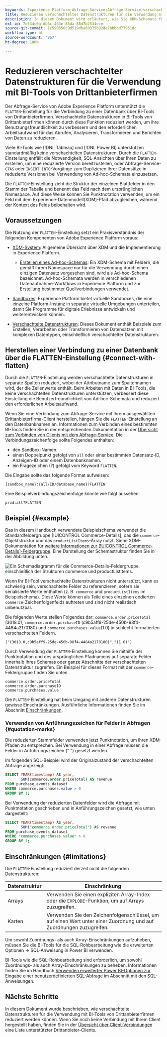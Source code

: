 ```yaml
---
keywords: Experience Platform;Abfrage-Service;Abfrage-Service;verschachtelte Datenstrukturen;verschachtelte Daten;reduzieren;verschachtelte Daten reduzieren;
title: Reduzieren verschachtelter Datenstrukturen für die Verwendung mit BI-Tools
description: In diesem Dokument wird erläutert, wie Sie XDM-Schemata für alle Tabellen und Ansichten während einer Sitzung reduzieren, wenn Sie BI-Tools von Drittanbieterfirmen mit dem Abfrage-Service verwenden.
exl-id: 7e534c0a-db6c-463e-85da-88d7b2534ece
source-git-commit: 1c590350c9d519dba60375b92de7bbbbd77961dc
workflow-type: ht
source-wordcount: '857'
ht-degree: 100%

---
```


# Reduzieren verschachtelter Datenstrukturen für die Verwendung mit BI-Tools von Drittanbieterfirmen

Der Abfrage-Service von Adobe Experience Platform unterstützt die `FLATTEN`-Einstellung für die Verbindung zu einer Datenbank über BI-Tools von Drittanbieterfirmen. Verschachtelte Datenstrukturen in BI-Tools von Drittanbieterfirmen können durch diese Funktion reduziert werden, um ihre Benutzungsfreundlichkeit zu verbessern und den erforderlichen Arbeitsaufwand für das Abrufen, Analysieren, Transformieren und Berichten von Daten zu reduzieren.

Viele BI-Tools wie [!DNL Tableau] und [!DNL Power BI] unterstützen standardmäßig keine verschachtelten Datenstrukturen. Durch die `FLATTEN`-Einstellung entfällt die Notwendigkeit, SQL-Ansichten über Ihren Daten zu erstellen, um eine reduzierte Version bereitzustellen, oder Abfrage-Service-`CTAS` oder `INSERT INTO`-Vorgänge zum Duplizieren Ihrer Datensätze in reduzierte Versionen bei Verwendung von Ad-hoc-Schemata einzusetzen.

Die `FLATTEN`-Einstellung zieht die Struktur der einzelnen Blattfelder in den Stamm der Tabelle und benennt das Feld nach dem ursprünglichen Namespace. Auf diese Weise können Sie Punktnotation verwenden, um ein Feld mit dem Experience-Datenmodell(XDM)-Pfad abzugleichen, während der Kontext des Felds beibehalten wird.

## Voraussetzungen

Die Nutzung der `FLATTEN`-Einstellung setzt ein Praxisverständnis der folgenden Komponenten von Adobe Experience Platform voraus:

* [XDM-System](../../xdm/home.md): Allgemeine Übersicht über XDM und die Implementierung in Experience Platform.

   * [Erstellen eines Ad-hoc-Schemas](../../xdm/tutorials/ad-hoc.md): Ein XDM-Schema mit Feldern, die gemäß ihrem Namespace nur für die Verwendung durch einen einzigen Datensatz vorgesehen sind, wird als Ad-hoc-Schema bezeichnet. Ad-hoc-Schemata werden in verschiedenen Datenaufnahme-Workflows in Experience Platform und zur Erstellung bestimmter Quellverbindungen verwendet.

* [Sandboxes](../../sandboxes/home.md): Experience Platform bietet virtuelle Sandboxes, die eine einzelne Platform-Instanz in separate virtuelle Umgebungen unterteilen, damit Sie Programme für digitale Erlebnisse entwickeln und weiterentwickeln können.

* [Verschachtelte Datenstrukturen](./nested-data-structures.md): Dieses Dokument enthält Beispiele zum Erstellen, Verarbeiten oder Transformieren von Datensätzen mit komplexen Datentypen, einschließlich verschachtelter Datenstrukturen.

## Herstellen einer Verbindung zu einer Datenbank über die FLATTEN-Einstellung {#connect-with-flatten}

Durch die `FLATTEN`-Einstellung werden verschachtelte Datenstrukturen in separate Spalten reduziert, wobei der Attributname zum Spaltennamen wird, der die Zeilenwerte enthält. Beim Arbeiten mit Daten in BI-Tools, die keine verschachtelten Datenstrukturen unterstützen, verbessert diese Einstellung die Benutzerfreundlichkeit von Ad-hoc-Schemata und reduziert den erforderlichen Arbeitsaufwand.

Wenn Sie eine Verbindung zum Abfrage-Service mit Ihrem ausgewählten Drittanbieterfirma-Client herstellen, hängen Sie die `FLATTEN`-Einstellung an den Datenbanknamen an. Informationen zum Verbinden eines bestimmten BI-Tools finden Sie in der entsprechenden Dokumentation in der [Übersicht zum Verbinden von Clients mit dem Abfrage-Service](../clients/overview.md). Die Verbindungszeichenfolge sollte Folgendes enthalten:

* den Sandbox-Namen.
* einen Doppelpunkt gefolgt von `all` oder einer bestimmten Datensatz-ID, Anzeigen-ID oder einem Datenbanknamen.
* ein Fragezeichen (?) gefolgt vom Keyword `FLATTEN`.

Die Eingabe sollte das folgende Format aufweisen:

```terminal
{sandbox_name}:{all/ID/database_name}?FLATTEN
```

Eine Beispielverbindungszeichenfolge könnte wie folgt aussehen:

```terminal
prod:all?FLATTEN
```

## Beispiel {#example}

Das in diesem Handbuch verwendete Beispielschema verwendet die Standardfeldergruppe [!UICONTROL Commerce-Details], das die `commerce`-Objektstruktur und das `productListItems`-Array nutzt. Siehe XDM-Dokumentation für [weitere Informationen zur [!UICONTROL Commerce-Details]-Feldergruppe](../../xdm/field-groups/event/commerce-details.md). Eine Darstellung der Schemastruktur finden Sie in der Abbildung unten.

![Ein Schemadiagramm für die Commerce-Details-Feldergruppe, einschließlich der Strukturen `commerce` und `productListItems`.](../images/essential-concepts/commerce-details.png)

Wenn Ihr BI-Tool verschachtelte Datenstrukturen nicht unterstützt, kann es schwierig sein, verschachtelte Felder zu referenzieren, sofern sie serialisierte Werte enthalten (z. B. `commerce` und `productListItems` im Beispielschema). Diese Werte können als Teile eines einzelnen codierten `commerce`-Zeichenfolgenfelds auftreten und sind nicht realistisch unbenutzbar.

Die folgenden Werte stellen Folgendes dar: `commerce.order.priceTotal` (3018.0), `commerce.order.purchaseID` (c9b5aff9-25de-450b-98f4-4484a2170180) und `commerce.purchases.value`(1.0) in schlecht formatierten verschachtelten Feldern.

```terminal
("(3018.0,c9b5aff9-25de-450b-98f4-4484a2170180)","(1.0)")
```

Durch Verwendung der `FLATTEN`-Einstellung können Sie mithilfe der Punktnotation und des ursprünglichen Pfadnamens auf separate Felder innerhalb Ihres Schemas oder ganze Abschnitte der verschachtelten Datenstruktur zugreifen. Ein Beispiel für dieses Format mit der `commerce`-Feldergruppe finden Sie unten.

```terminal
commerce.order.priceTotal
commerce.order.purchaseID
commerce.purchases.value
```

Die `FLATTEN`-Einstellung hat beim Umgang mit anderen Datenstrukturen gewisse Einschränkungen. Ausführliche Informationen finden Sie im Abschnitt [Einschränkungen](#limitations).

### Verwenden von Anführungszeichen für Felder in Abfragen {#quotation-marks}

Die reduzierten Stammfelder verwenden jetzt Punktnotation, um ihren XDM-Pfaden zu entsprechen. Bei Verwendung in einer Abfrage müssen die Felder in Anführungszeichen (&quot; &quot;) gesetzt werden.

Im folgenden SQL-Beispiel wird der Originalzustand der verschachtelten Abfrage angezeigt:

```sql
SELECT YEAR(timestamp) AS year,
       SUM(commerce.order.priceTotal) AS revenue
FROM purchase_events_dataset
WHERE commerce.purchases.value > 0
GROUP BY 1;
```

Bei Verwendung der reduzierten Datenfelder wird die Abfrage mit Punktnotation geschrieben und in Anführungszeichen gesetzt, wie unten dargestellt:

```sql
SELECT YEAR(timestamp) AS year,
       SUM("commerce.order.priceTotal") AS revenue
FROM purchase_events_dataset
WHERE "commerce.purchases.value" > 0
GROUP BY 1;
```

## Einschränkungen {#limitations}

Die `FLATTEN`-Einstellung reduziert derzeit nicht die folgenden Datenstrukturen:

| Datenstruktur | Einschränkung |
|---|---|
| Arrays | Verwenden Sie einen expliziten Array-Index oder die `EXPLODE`-Funktion, um auf Arrays zuzugreifen. |
| Karten | Verwenden Sie den Zeichenfolgenschlüssel, um auf einen Wert unter einer Zuordnung und auf Zuordnungen zuzugreifen. |

Um sowohl Zuordnungs- als auch Array-Einschränkungen aufzuheben, müssen Sie die BI-Tools für die SQL-Rohbearbeitung wie die erweiterten Optionen -> SQL-Anweisung in Power BI verwenden.

BI-Tools wie die SQL-Rohbearbeitung sind erforderlich, um sowohl Zuordnungs- als auch Array-Einschränkungen zu beheben. Informationen finden Sie im Handbuch [Verwenden erweiterter Power BI-Optionen zur Eingabe einer benutzerdefinierten SQL-Abfrage](../clients/power-bi.md#import-tables-using-custom-sql) im Abschnitt mit den SQL-Anweisungen.

## Nächste Schritte

In diesem Dokument wurde beschrieben, wie verschachtelte Datenstrukturen für die Verwendung mit BI-Tools von Drittanbieterfirmen reduziert werden können. Wenn Sie noch keine Verbindung mit Ihrem Client hergestellt haben, finden Sie in der [Übersicht über Client-Verbindungen](../clients/overview.md) eine Liste unterstützter Drittanbieter-Clients.
